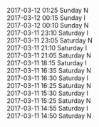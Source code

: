 2017-03-12 01:25 Sunday  N  
2017-03-12 00:15 Sunday  I  
2017-03-12 00:10 Sunday  N  
2017-03-11 23:10 Saturday  I  
2017-03-11 23:05 Saturday  N  
2017-03-11 21:10 Saturday  I  
2017-03-11 21:05 Saturday  N  
2017-03-11 18:15 Saturday  I  
2017-03-11 16:35 Saturday  N  
2017-03-11 16:30 Saturday  I  
2017-03-11 16:25 Saturday  N  
2017-03-11 15:30 Saturday  I  
2017-03-11 15:25 Saturday  N  
2017-03-11 14:55 Saturday  I  
2017-03-11 14:50 Saturday  N  
